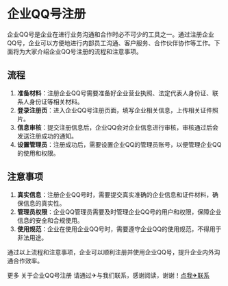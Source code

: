 # 企业QQ号注册

企业QQ号是企业在进行业务沟通和合作时必不可少的工具之一。通过注册企业QQ号，企业可以方便地进行内部员工沟通、客户服务、合作伙伴协作等工作。下面将为大家介绍企业QQ号注册的流程和注意事项。

## 流程

1. **准备材料**：注册企业QQ号需要准备好企业营业执照、法定代表人身份证、联系人身份证等相关材料。
2. **登录注册页**：进入企业QQ号注册页面，填写企业相关信息，上传相关证件照片。
3. **信息审核**：提交注册信息后，企业QQ会对企业信息进行审核，审核通过后会发送注册成功的通知。
4. **设置管理员**：注册成功后，需要设置企业QQ的管理员账号，以便管理企业QQ的使用和权限。

## 注意事项

1. **真实信息**：注册企业QQ号时，需要提交真实准确的企业信息和证件材料，确保信息的真实性。
2. **管理员权限**：企业QQ管理员需要及时管理企业QQ号的用户和权限，保障企业信息的安全和合规使用。
3. **使用规范**：企业在使用企业QQ号时，需要遵守企业QQ的使用规范，不得用于非法用途。

通过以上流程和注意事项，企业可以顺利注册并使用企业QQ号，提升企业内外沟通合作效率。

更多 关于企业QQ号注册 请通过✈与我们联系，感谢阅读，谢谢！[点我✈联系](https://abc.k02.cc)